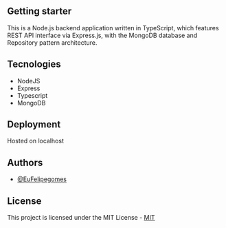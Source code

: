 
## Getting starter

 This is a Node.js backend application written in TypeScript, which features REST API interface via Express.js, with the MongoDB database and Repository pattern architecture.
## Tecnologies

- NodeJS
- Express
- Typescript
- MongoDB

## Deployment
Hosted on localhost

## Authors

- [@EuFelipegomes](https://www.github.com/EuFelipegomes)


## License

This project is licensed under the MIT License - [MIT](https://choosealicense.com/licenses/mit/)





